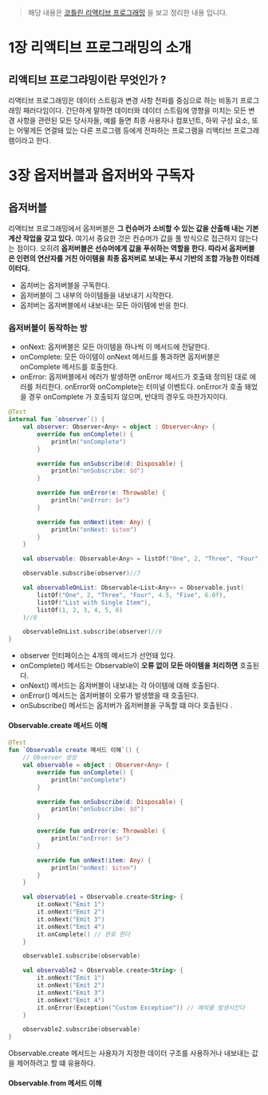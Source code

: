 > 해당 내용은 [코틀린 리액티브 프로그래밍](http://www.kyobobook.co.kr/product/detailViewKor.laf?mallGb=KOR&ejkGb=KOR&barcode=9791161752976&orderClick=LA6) 을 보고 정리한 내용 입니다.

# 1장 리액티브 프로그래밍의 소개

## 리액티브 프로그랴밍이란 무엇인가 ?

리액티브 프로그래밍은 데이터 스트림과 변경 사항 전파를 중심으로 하는 비동기 프로그래밍 패러다임이다. 간단하게 말하면 데이터와 데이터 스트림에 영향을 미치는 모든 변경 사항을 관련된 모든 당사자들, 예를 들면 최종 사용자나 컴포넌트, 하위 구성 요소, 또는 어떻게든 연결돼 있는 다른 프로그램 등에게 전파하는 프로그램을 리액티브 프로그래램이라고 한다.


# 3장 옵저버블과 옵저버와 구독자

## 옵저버블

리액티브 프로그래밍에서 옵저버블은 **그 컨슈머가 소비할 수 있는 값을 산출해 내는 기본 계산 작업을 갖고 있다.** 여기서 중요한 것은 컨슈머가 값을 풀 방식으로 접근하지 않는다는 점이다. 오히려 **옵저버블은 선슈머에게 값을 푸쉬하는 역할을 한다. 따라서 옵저버블은 인련의 연산자를 거친 아이템을 최종 옵저버로 보내는 푸시 기반의 조합 가능한 이터레이터다.**

* 옵저버는 옵저버블을 구독한다.
* 옵저버블이 그 내부의 아이템들을 내보내기 시작한다.
* 옵저버는 옵저버블에서 내보내는 모든 아이템에 반응 한다.

### 옵저버블이 동작하는 방

* onNext: 옵저버블은 모든 아이템을 하나씩 이 메서드에 전달한다.
* onComplete: 모든 아이템이 onNext 메서드를 통과하면 옵저버블은 onComplete 메서드를 호출한다.
* onError: 옵저버블에서 에러가 발생하면 onError 메서드가 호출돼 정의된 대로 에러를 처리한다. onError와 onComplete는 터미널 이벤트다. onError가 호출 돼었을 경우 onComplete
가 호출되지 않으며, 반대의 경우도 마찬가지이다.

```kotlin
@Test
internal fun `observer`() {
    val observer: Observer<Any> = object : Observer<Any> {
        override fun onComplete() {
            println("onComplete")
        }

        override fun onSubscribe(d: Disposable) {
            println("onSubscribe: $d")
        }

        override fun onError(e: Throwable) {
            println("onError: $e")
        }

        override fun onNext(item: Any) {
            println("onNext: $item")
        }
    }

    val observable: Observable<Any> = listOf("One", 2, "Three", "Four", 4.5, "Five", 6.0f).toObservable() //6

    observable.subscribe(observer)//7

    val observableOnList: Observable<List<Any>> = Observable.just(
        listOf("One", 2, "Three", "Four", 4.5, "Five", 6.0f),
        listOf("List with Single Item"),
        listOf(1, 2, 3, 4, 5, 6)
    )//8

    observableOnList.subscribe(observer)//9
}
```
* observer 인터페이스는 4개의 메서드가 선언돼 있다.
* onComplete() 메서드는 Observable이 **오류 없이 모든 아이템을 처리하면** 호출된다.
* onNext() 메서드는 옵저버블이 내보내는 각 아이템에 대해 호출된다.
* onError() 메서드는 옵저버블이 오류가 발생했을 때 호출된다.
* onSubscribe() 메서드는 옵저버가 옵저버블을 구독할 떄 마다 호출된다 .

#### Observable.create 메서드 이해

```kotlin
@Test
fun `Observable create 메서드 이해`() {
    // Observer 생성
    val observable = object : Observer<Any> {
        override fun onComplete() {
            println("onComplete")
        }

        override fun onSubscribe(d: Disposable) {
            println("onSubscribe: $d")
        }

        override fun onError(e: Throwable) {
            println("onError: $e")
        }

        override fun onNext(item: Any) {
            println("onNext: $item")
        }
    }

    val observable1 = Observable.create<String> {
        it.onNext("Emit 1")
        it.onNext("Emit 2")
        it.onNext("Emit 3")
        it.onNext("Emit 4")
        it.onComplete() // 완료 한다
    }

    observable1.subscribe(observable)

    val observable2 = Observable.create<String> {
        it.onNext("Emit 1")
        it.onNext("Emit 2")
        it.onNext("Emit 3")
        it.onNext("Emit 4")
        it.onError(Exception("Custom Exception")) // 예외를 발생시킨다
    }

    observable2.subscribe(observable)
}
```
Observable.create 메서드는 사용자가 지정한 데이터 구조를 사용하거나 내보내는 값을 제어하려고 할 떄 유용하다.

#### Observable.from 메서드 이해
 